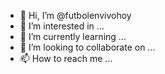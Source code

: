 - 👋 Hi, I’m @futbolenvivohoy
- 👀 I’m interested in ...
- 🌱 I’m currently learning ...
- 💞️ I’m looking to collaborate on ...
- 📫 How to reach me ...

<!---
futbolenvivohoy/futbolenvivohoy is a ✨ special ✨ repository because its `README.md` (this file) appears on your GitHub profile.
You can click the Preview link to take a look at your changes.
--->
